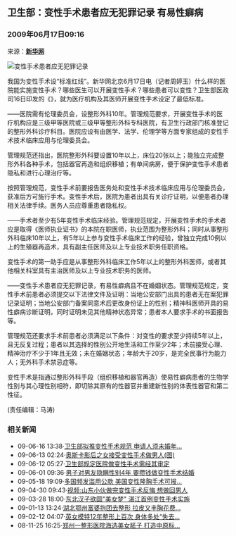 ## 卫生部：变性手术患者应无犯罪记录 有易性癖病

### 2009年06月17日09:16 
来源：**[新华网](https://news.xinhuanet.com/legal/2009-06/17/content_11554488.htm)**

![变性手术患者应无犯罪记录](https://photocdn.sohu.com/20061227/Img247290750.gif)

我国为变性手术设“标准红线”。新华网北京6月17日电（记者周婷玉）什么样的医院能实施变性手术？哪些医生可以开展变性手术？哪些患者可以变性？卫生部医政司16日印发的《》，就为医疗机构及其医师开展变性手术设定了最低标准。

——医院需有伦理委员会，设整形外科10年。管理规范要求，开展变性手术的医疗机构应是三级甲等医院或三级甲等整形外科专科医院，有卫生行政部门核准登记的整形外科诊疗科目。医院应设有由医学、法学、伦理学等方面专家组成的变性手术技术临床应用与伦理委员会。

管理规范还指出，医院整形外科要设置10年以上，床位20张以上；能独立完成整形外科各种手术，包括器官再造和组织移植；有单间病房，便于保护变性手术患者隐私和进行心理治疗等。

按照管理规范，变性手术前要报告医务处和变性手术技术临床应用与伦理委员会，获准后方可施行手术。变性手术后，医院为患者出具有关诊疗证明，以便患者办理相关法律手续。医务人员应尊重患者隐私权。

——手术者至少有5年变性手术临床经验。管理规范规定，开展变性手术的手术者应是取得《医师执业证书》的本院在职医师，执业范围为整形外科；同时从事整形外科临床10年以上，有5年以上参与变性手术临床工作的经验，曾独立完成10例以上的生殖器再造术，具有副主任医师及以上专业技术职务任职资格。

变性手术的第一助手应是从事整形外科临床工作5年以上的整形外科医师，或者其他相关科室具有主治医师及以上专业技术职务的医师。

——变性手术患者应无犯罪记录，有易性癖病且不在婚姻状态。管理规范规定，变性手术前患者必须提交以下法律文件及证明：当地公安部门出具的患者无在案犯罪记录证明；当地公安部门备案同意术后更改身份证上的性别；精神科医师开具的易性癖病诊断证明，同时证明未见其他精神状态异常；患者本人要求手术的书面报告等。

管理规范还要求手术前患者必须满足以下条件：对变性的要求至少持续5年以上，且无反复过程；患者以其选择的性别公开地生活和工作至少2年；术前接受心理、精神治疗不少于1年且无效；未在婚姻状态；年龄大于20岁，是完全民事行为能力人；无外科手术禁忌症等。

变性手术是指通过整形外科手段（组织移植和器官再造）使易性癖病患者的生物学性别与其心理性别相符，即切除其原有的性器官并重建新性别的体表性器官和第二性征。

(责任编辑：马涛)

### 相关新闻

- 09-06-16 13:38·[卫生部拟推变性手术规范 申请人须未婚年...](https://news.sohu.com/20090616/n264562038.shtml)
- 09-06-13 02:24·[奥斯卡影后之女接受变性手术做男人(图)](https://news.sohu.com/20090613/n264502503.shtml)
- 09-06-12 05:27·[卫生部规定医院做变性手术需经其审定](https://news.sohu.com/20090612/n264482712.shtml)
- 09-06-01 09:36·[男子对男友隐瞒性别4年 要攒钱做变性手术结婚](https://news.sohu.com/20090601/n264265351.shtml)
- 09-05-18 19:09·[多国频发滥用公款 美国变性隆胸手术可报...](https://news.sohu.com/20090518/n264032646.shtml)
- 09-04-30 09:43·[视频:山东小伙做完变性手术反悔 想做回男人](https://news.sohu.com/20090430/n263705667.shtml)
- 09-03-28 18:00·[东北汉子欲圆"美女梦" 湛江首例变性手术实施](https://news.sohu.com/20090328/n263064732.shtml)
- 09-01-13 13:24·[湖北鄂州富婆抱团去整形 拉皮又丰胸花费...](https://news.sohu.com/20090113/n261725825.shtml)
- 09-02-12 04:07·[英女模特12年整形上百次 身体多处“失去...](https://news.sohu.com/20090212/n262191327.shtml)
- 08-11-25 16:25·[郑州一整形医院海选美女胚子 打造中原标...](https://news.sohu.com/20081125/n260841757.shtml)